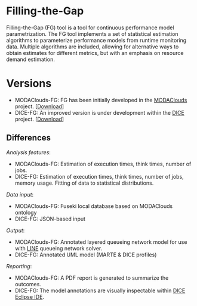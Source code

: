 # Filling-the-Gap

Filling-the-Gap (FG) tool is a tool for continuous performance model parametrization. The FG tool implements a set of statistical estimation algorithms to parameterize performance models from runtime monitoring data. Multiple algorithms are included, allowing for alternative ways to obtain estimates for different metrics, but with an emphasis on resource demand estimation. 

# Versions
* MODAClouds-FG: FG has been initially developed in the [MODAClouds](http://www.modaclouds.eu) project. [[Download](projects/modaclouds)]
* DICE-FG: An improved version is under development within the [DICE](http://www.dice-h2020.eu) project. [[Download](https://github.com/dice-project/DICE-Enhancement-FG)]

## Differences

*Analysis features*:
* MODAClouds-FG: Estimation of execution times, think times, number of jobs. 
* DICE-FG: Estimation of execution times, think times, number of jobs, memory usage. Fitting of data to statistical distributions.

*Data input*:
* MODAClouds-FG: Fuseki local database based on MODAClouds ontology
* DICE-FG: JSON-based input

*Output*:
* MODAClouds-FG: Annotated layered queueing network model for use with [LINE](line-solver.sf.net) queueing network solver.
* DICE-FG: Annotated UML model (MARTE & DICE profiles) 

*Reporting*:
* MODAClouds-FG: A PDF report is generated to summarize the outcomes.
* DICE-FG: The model annotations are visually inspectable within [DICE Eclipse IDE](https://github.com/dice-project/DICE-Platform).
